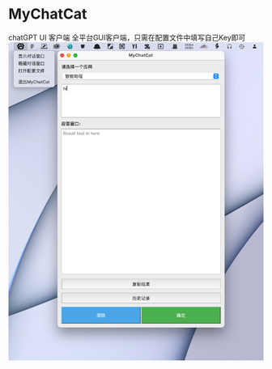 # MyChatCat
chatGPT UI 客户端
全平台GUI客户端，只需在配置文件中填写自己Key即可
![截图](https://github.com/suais/MyChatCat/blob/main/images/Screen%20Shot%202023-11-25%20at%2012.34.16.png)
